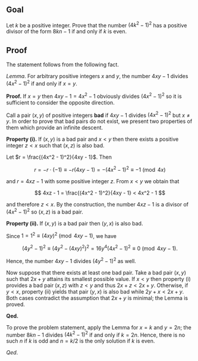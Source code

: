 ## Goal

Let $k$ be a positive integer. Prove that the number $(4k^2 - 1)^2$ has a positive divisor of the form $8kn - 1$ if and only if $k$ is even.

## Proof

The statement follows from the following fact.

$Lemma.$ For arbitrary positive integers $x$ and $y$, the number $4xy - 1$ divides $(4x^2 - 1)^2$ if and only if $x = y$.

**Proof.** If $x = y$ then $4xy - 1 = 4x^2 - 1$ obviously divides $(4x^2 - 1)^2$ so it is sufficient to consider the opposite direction.

Call a pair $(x, y)$ of positive integers **bad** if $4xy - 1$ divides $(4x^2 - 1)^2$ but $x \neq y$. In order to prove that bad pairs do not exist, we present two properties of them which provide an infinite descent.

**Property (i).** If $(x, y)$ is a bad pair and $x < y$ then there exists a positive integer $z < x$ such that $(x, z)$ is also bad.

Let $r = \frac{(4x^2 - 1)^2}{4xy - 1}$. Then

$$
r = -r \cdot (-1) \equiv -r(4xy - 1) = -(4x^2 - 1)^2 \equiv -1 \pmod{4x}
$$

and $r = 4xz - 1$ with some positive integer $z$. From $x < y$ we obtain that

$$
4xz - 1 = \frac{(4x^2 - 1)^2}{4xy - 1} < 4x^2 - 1
$$

and therefore $z < x$. By the construction, the number $4xz - 1$ is a divisor of $(4x^2 - 1)^2$ so $(x, z)$ is a bad pair.

**Property (ii).** If $(x, y)$ is a bad pair then $(y, x)$ is also bad.

Since $1 = 1^2 \equiv (4xy)^2 \pmod{4xy - 1}$, we have

$$
(4y^2 - 1)^2 \equiv (4y^2 - (4xy)^2)^2 = 16y^4(4x^2 - 1)^2 \equiv 0 \pmod{4xy - 1}.
$$

Hence, the number $4xy - 1$ divides $(4y^2 - 1)^2$ as well.

Now suppose that there exists at least one bad pair. Take a bad pair $(x, y)$ such that $2x + y$ attains its smallest possible value. If $x < y$ then property (i) provides a bad pair $(x, z)$ with $z < y$ and thus $2x + z < 2x + y$. Otherwise, if $y < x$, property (ii) yields that pair $(y, x)$ is also bad while $2y + x < 2x + y$. Both cases contradict the assumption that $2x + y$​ is minimal; the Lemma is proved.

**Qed.**

To prove the problem statement, apply the Lemma for $x = k$ and $y = 2n$; the number $8kn - 1$ divides $(4k^2 - 1)^2$ if and only if $k = 2n$. Hence, there is no such $n$ if $k$ is odd and $n = k/2$ is the only solution if $k$ is even.

$Qed.$